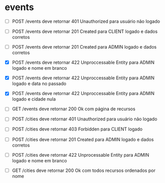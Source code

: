 # events

- [ ] POST /events deve retornar 401 Unauthorized para usuário não logado

- [ ] POST /events deve retornar 201 Created para CLIENT logado e dados corretos

- [ ] POST /events deve retornar 201 Created para ADMIN logado e dados corretos

- [x] POST /events deve retornar 422 Unproccessable Entity para ADMIN logado e nome em branco

- [x] POST /events deve retornar 422 Unproccessable Entity para ADMIN logado e data no passado

- [x] POST /events deve retornar 422 Unproccessable Entity para ADMIN logado e cidade nula

- [ ] GET /events deve retornar 200 Ok com página de recursos

- [ ] POST /cities deve retornar 401 Unauthorized para usuário não logado

- [ ] POST /cities deve retornar 403 Forbidden para CLIENT logado

- [ ] POST /cities deve retornar 201 Created para ADMIN logado e dados corretos

- [ ] POST /cities deve retornar 422 Unprocessable Entity para ADMIN logado e nome em branco

- [ ] GET /cities deve retornar 200 Ok com todos recursos ordenados por nome
